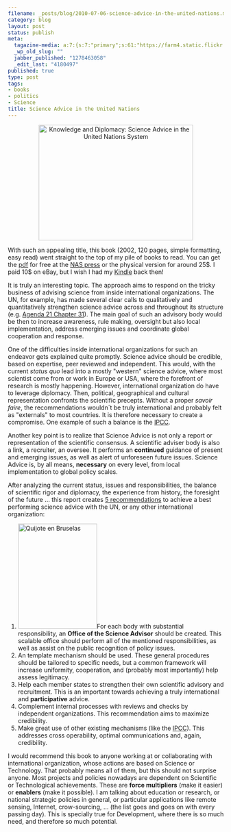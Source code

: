 ```yaml
--- 
filename: _posts/blog/2010-07-06-science-advice-in-the-united-nations.md
category: blog
layout: post
status: publish
meta: 
  tagazine-media: a:7:{s:7:"primary";s:61:"https://farm4.static.flickr.com/3545/3353266191_f72823e07e.jpg";s:6:"images";a:2:{s:61:"https://farm5.static.flickr.com/4079/4769862694_f2a7cc78f3.jpg";a:6:{s:8:"file_url";s:61:"https://farm5.static.flickr.com/4079/4769862694_f2a7cc78f3.jpg";s:5:"width";s:3:"500";s:6:"height";s:3:"375";s:4:"type";s:5:"image";s:4:"area";s:6:"187500";s:9:"file_path";s:0:"";}s:61:"https://farm4.static.flickr.com/3545/3353266191_f72823e07e.jpg";a:6:{s:8:"file_url";s:61:"https://farm4.static.flickr.com/3545/3353266191_f72823e07e.jpg";s:5:"width";s:3:"375";s:6:"height";s:3:"500";s:4:"type";s:5:"image";s:4:"area";s:6:"187500";s:9:"file_path";s:0:"";}}s:6:"videos";a:0:{}s:11:"image_count";s:1:"2";s:6:"author";s:7:"4180497";s:7:"blog_id";s:7:"8438084";s:9:"mod_stamp";s:19:"2010-07-22 17:45:25";}
  _wp_old_slug: ""
  jabber_published: "1278463058"
  _edit_last: "4180497"
published: true
type: post
tags: 
- books
- politics
- Science
title: Science Advice in the United Nations
---
```

<p style="text-align:center;"><a title="Knowledge and Diplomacy: Science Advice in the United Nations System by brunosan, on Flickr" href="https://www.flickr.com/photos/nasonurb/4769862694/"><img class="aligncenter" src="https://farm5.static.flickr.com/4079/4769862694_f2a7cc78f3.jpg" alt="Knowledge and Diplomacy: Science Advice in the United Nations System" width="360" height="270" /></a></p>
With such an appealing title, this book (2002, 120 pages, simple formatting, easy read) went straight to the top of my pile of books to read. You can get the <a href="https://cart.nap.edu/cart/deliver.cgi?record_id=10577">pdf</a> for free at the <a href="https://www.nap.edu/catalog.php?record_id=10577">NAS press</a> or the physical version for around 25$. I paid 10$ on eBay, but I wish I had my <a href="https://www.flickr.com/photos/azugaldia/4429651017/">Kindle</a> back then!

It is truly an interesting topic. The approach aims to respond on the tricky business of advising science from inside international organizations. The UN, for example, has made several clear calls to qualitatively and quantitatively strengthen science advice across and throughout its structure (e.g. <a href="https://www.un.org/esa/dsd/agenda21/res_agenda21_31.shtml">Agenda 21 Chapter 31</a>). The main goal of such an advisory body would be then to increase awareness, rule making, oversight but also local implementation, address emerging issues and coordinate global cooperation and response.

<!--more-->One of the difficulties inside international organizations for such an endeavor gets explained quite promptly. Science advice should be credible, based on expertise, peer reviewed and independent. This would, with the current<em> status quo</em> lead into a mostly "western" science advice, where most scientist come from or work in Europe or USA, where the forefront of research is mostly happening. However, international organization do have to leverage diplomacy. Then, political, geographical and cultural representation confronts the scientific precepts. Without a proper <em>savoir faire</em>, the recommendations wouldn´t be truly international and probably felt as "externals" to most countries. It is therefore necessary to create a compromise. One example of such a balance is the <a href="https://www.ipcc.ch/">IPCC</a>.

Another key point is to realize that Science Advice is not only a report or representation of the scientific consensus. A scientific adviser body is also a link, a recruiter, an oversee. It performs an <strong>continued</strong> guidance of present and emerging issues, as well as alert of unforeseen future issues. Science Advice is, by all means, <strong>necessary</strong> on every level, from local implementation to global policy scales.

After analyzing the current status, issues and responsibilities, the balance of scientific rigor and diplomacy, the experience from history, the foresight of the future … this report creates <a href="https://books.nap.edu/openbook.php?record_id=10577&amp;page=57">5 recommendations</a> to achieve a best performing science advice with the UN, or any other international organization:
<ol>
	<li><a href="https://www.flickr.com/photos/nasonurb/3353266191/in/set-72157615248192640/"><img class="alignright" src="https://farm4.static.flickr.com/3545/3353266191_f72823e07e.jpg" alt="Quijote en Bruselas" width="184" height="245" /></a>For each body with substantial responsibility, an <strong>Office of the Science Advisor</strong> should be created. This scalable office should perform all of the mentioned responsibilities, as well as assist on the public recognition of policy issues.</li>
	<li>An template mechanism should be used. These general procedures should be tailored to specific needs, but a common framework will increase uniformity, cooperation, and (probably most importantly) help assess legitimacy.</li>
	<li>Help each member states to strengthen their own scientific advisory and recruitment. This is an important towards achieving a truly international and <strong>participative</strong> advice.</li>
	<li>Complement internal processes with reviews and checks by independent organizations. This recommendation aims to maximize credibility.</li>
	<li>Make great use of other existing mechanisms (like the <a href="https://www.ipcc.ch/">IPCC</a>). This addresses cross operability, optimal communications and, again, credibility.</li>
</ol>
I would recommend this book to anyone working at or collaborating with international organization, whose actions are based on Science or Technology. That probably means all of them, but this should not surprise anyone. Most projects and policies nowadays are dependent on Scientific or Technological achievements. These are <strong>force multipliers</strong> (make it easier) or <strong>enablers</strong> (make it possible). I am talking about education or research, or national strategic policies in general, or particular applications like remote sensing, Internet, crow-sourcing, … (the list goes and goes on with every passing day). This is specially true for Development, where there is so much need, and therefore so much potential.
